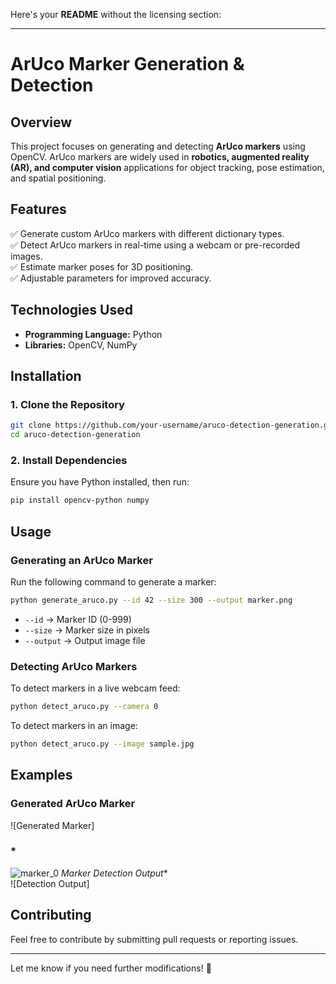 Here's your **README** without the licensing section:  

---

# **ArUco Marker Generation & Detection**  

## **Overview**  
This project focuses on generating and detecting **ArUco markers** using OpenCV. ArUco markers are widely used in **robotics, augmented reality (AR), and computer vision** applications for object tracking, pose estimation, and spatial positioning.  

## **Features**  
✅ Generate custom ArUco markers with different dictionary types.  
✅ Detect ArUco markers in real-time using a webcam or pre-recorded images.  
✅ Estimate marker poses for 3D positioning.  
✅ Adjustable parameters for improved accuracy.  

## **Technologies Used**  
- **Programming Language:** Python  
- **Libraries:** OpenCV, NumPy  

## **Installation**  
### **1. Clone the Repository**  
```bash
git clone https://github.com/your-username/aruco-detection-generation.git
cd aruco-detection-generation
```
### **2. Install Dependencies**  
Ensure you have Python installed, then run:  
```bash
pip install opencv-python numpy
```

## **Usage**  
### **Generating an ArUco Marker**  
Run the following command to generate a marker:  
```bash
python generate_aruco.py --id 42 --size 300 --output marker.png
```
- `--id` → Marker ID (0-999)  
- `--size` → Marker size in pixels  
- `--output` → Output image file  

### **Detecting ArUco Markers**  
To detect markers in a live webcam feed:  
```bash
python detect_aruco.py --camera 0
```
To detect markers in an image:  
```bash
python detect_aruco.py --image sample.jpg
```

## **Examples**  
### **Generated ArUco Marker**  
![Generated Marker] 




### *
![marker_0](https://github.com/user-attachments/assets/3fc9877f-172f-4bf9-96e0-c810af996833)
*Marker Detection Output**  
![Detection Output]

## **Contributing**  
Feel free to contribute by submitting pull requests or reporting issues.  

---

Let me know if you need further modifications! 🚀
